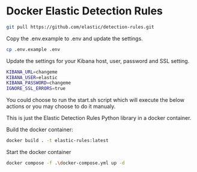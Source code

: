 # Docker Elastic Detection Rules

```bash
git pull https://github.com/elastic/detection-rules.git
```

Copy the .env.example to .env and update the settings.
```bash
cp .env.example .env
```
Update the settings for your Kibana host, user, password and SSL setting.

```bash
KIBANA_URL=changeme
KIBANA_USER=elastic
KIBANA_PASSWORD=changeme
IGNORE_SSL_ERRORS=true
```

You could choose to run the start.sh script which will execute the below actions or you may choose to do it manualy.

This is just the Elastic Detection Rules Python library in a docker container.

Build the docker container:
```bash
docker build . -t elastic-rules:latest 
```

Start the docker container
```bash
docker compose -f .\docker-compose.yml up -d
```

